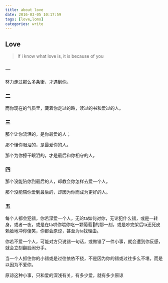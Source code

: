 ```yaml
---
title: about love
date: 2016-03-05 10:17:59
tags: [love,lomo]
categories: write
---
```


## Love

> If i know what love is, it is because of you

### 一
努力走过那么多条街，才遇到你。


### 二
而你现在的气质里，藏着你走过的路，读过的书和爱过的人。


### 三
那个让你流泪的，是你最爱的人；

那个懂你眼泪的，是最爱你的人。

那个为你擦干眼泪的，才是最后和你相守的人。

### 四
那个没能陪你到最后的人，却教会你怎样去爱一个人。

那个没能陪你爱到最后的，却因为你而成为更好的人。

### 五
每个人都会犯错，你若深爱一个人，无论ta如何对你，无论犯什么错，或是一转身，或者一夜，或是在ta哄你喂你吃一颗葡萄🍇的那一刻，或是吵完架后ta还死皮赖脸地冲你傻笑，你都会原谅，甚至为ta找理由。

你若不爱一个人，可能对方只说错一句话，或做错了一件小事，就会遭到你反感，就会立刻翻脸闹分手。

当一个人抓住你的小错或是过往依依不挠，不是因为你的错或过往多么不堪，而是以因为不爱你。

原谅这种小事，只和爱的深浅有关，有多少爱，就有多少原谅